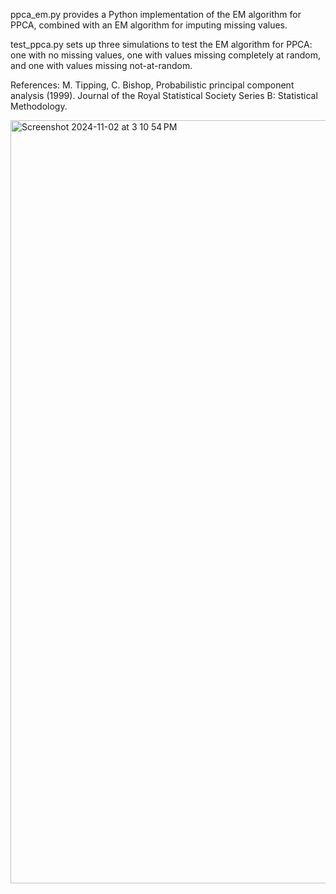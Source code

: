 ppca_em.py provides a Python implementation of the EM algorithm for PPCA, combined with an EM algorithm for imputing missing values.

test_ppca.py sets up three simulations to test the EM algorithm for PPCA: one with no missing values, one with values missing completely at random, and one with values missing not-at-random. 

References:
M. Tipping, C. Bishop, Probabilistic principal component analysis (1999). Journal of the Royal Statistical Society Series B: Statistical Methodology.

<img width="1221" alt="Screenshot 2024-11-02 at 3 10 54 PM" src="https://github.com/user-attachments/assets/cf37d920-30d5-49b1-973f-5b1d37ca4095" />

